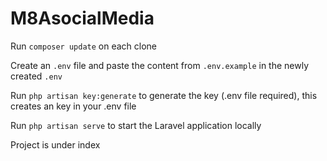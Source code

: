 # M8AsocialMedia

Run `composer update` on each clone

Create an `.env` file and paste the content from `.env.example` in the newly created `.env`

Run `php artisan key:generate` to generate the key (.env file required), this creates an key in your .env file

Run `php artisan serve` to start the Laravel application locally

Project is under index